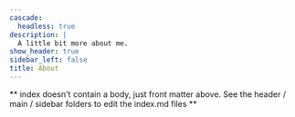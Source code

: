 ```yaml
---
cascade:
  headless: true
description: |
  A little bit more about me. 
show_header: true
sidebar_left: false
title: About
---
```


** index doesn't contain a body, just front matter above.
See the header / main / sidebar folders to edit the index.md files **
